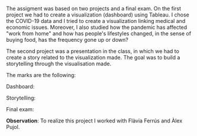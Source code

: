 The assigment was based on two projects and a final exam. On the first project we had to create a visualization (dashboard) using Tableau. I chose the
COVID-19 data and I tried to create a visualization linking medical and economic issues. Moreover, I also studied how the pandemic has affected "work 
from home" and how has people's lifestyles changed, in the sense of buying food, has the frequency gone up or down?

The second project was a presentation in the class, in which we had to create a story related to the visualization made. The goal was to build a
storytelling through the visualisation made.

The marks are the following:

Dashboard:

Storytelling:

Final exam:

**Observation**: To realize this project I worked with Flàvia Ferrús and Àlex Pujol.
